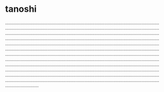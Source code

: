 # tanoshi

...........................................................................................................................................................................................................................................................................................................................................................................................................................................................................................................................................................................................................................................................................................................................................................................................................................................................................................................................................................................................................................................................................................................................................................................................................................................................................................................................................................................................................................................................................................................................................................................